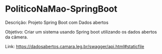 # PoliticoNaMao-SpringBoot
Descrição: Projeto Spring Boot com Dados abertos

Objetivo: Criar um sistema usando Spring boot utilizando os dados abertos da câmera.

Link: https://dadosabertos.camara.leg.br/swagger/api.html#staticfile
